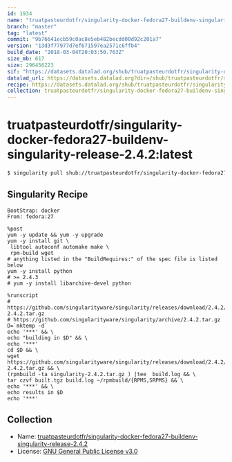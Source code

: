```yaml
---
id: 1934
name: "truatpasteurdotfr/singularity-docker-fedora27-buildenv-singularity-release-2.4.2"
branch: "master"
tag: "latest"
commit: "9b76641ecb59c0ac8e5eb482becdd00d92c201a7"
version: "13d3f77977d7ef671597ea2571c6ffb4"
build_date: "2018-03-04T20:03:50.763Z"
size_mb: 617
size: 296456223
sif: "https://datasets.datalad.org/shub/truatpasteurdotfr/singularity-docker-fedora27-buildenv-singularity-release-2.4.2/latest/2018-03-04-9b76641e-13d3f779/13d3f77977d7ef671597ea2571c6ffb4.simg"
datalad_url: https://datasets.datalad.org?dir=/shub/truatpasteurdotfr/singularity-docker-fedora27-buildenv-singularity-release-2.4.2/latest/2018-03-04-9b76641e-13d3f779/
recipe: https://datasets.datalad.org/shub/truatpasteurdotfr/singularity-docker-fedora27-buildenv-singularity-release-2.4.2/latest/2018-03-04-9b76641e-13d3f779/Singularity
collection: truatpasteurdotfr/singularity-docker-fedora27-buildenv-singularity-release-2.4.2
---
```


# truatpasteurdotfr/singularity-docker-fedora27-buildenv-singularity-release-2.4.2:latest

```bash
$ singularity pull shub://truatpasteurdotfr/singularity-docker-fedora27-buildenv-singularity-release-2.4.2:latest
```

## Singularity Recipe

```singularity
BootStrap: docker
From: fedora:27

%post
yum -y update && yum -y upgrade
yum -y install git \
 libtool autoconf automake make \
 rpm-build wget 
# anything listed in the "BuildRequires:" of the spec file is listed below
yum -y install python
# >= 2.4.3
# yum -y install libarchive-devel python

%runscript
# https://github.com/singularityware/singularity/releases/download/2.4.2/singularity-2.4.2.tar.gz
# https://github.com/singularityware/singularity/archive/2.4.2.tar.gz
D=`mktemp -d`
echo '***' && \
echo "building in $D" && \
echo '***' 
cd $D && \
wget https://github.com/singularityware/singularity/releases/download/2.4.2/singularity-2.4.2.tar.gz && \
(rpmbuild -ta singularity-2.4.2.tar.gz ) |tee  build.log && \
tar czvf built.tgz build.log ~/rpmbuild/{RPMS,SRPMS} && \
echo '***' && \
echo results in $D
echo '***'
```

## Collection

 - Name: [truatpasteurdotfr/singularity-docker-fedora27-buildenv-singularity-release-2.4.2](https://github.com/truatpasteurdotfr/singularity-docker-fedora27-buildenv-singularity-release-2.4.2)
 - License: [GNU General Public License v3.0](https://api.github.com/licenses/gpl-3.0)

